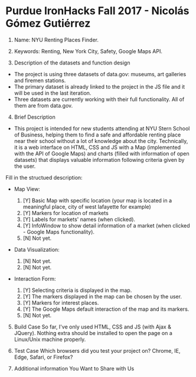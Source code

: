 # Purdue IronHacks Fall 2017 - Nicolás Gómez Gutiérrez

1. Name: NYU Renting Places Finder.
2. Keywords: Renting, New York City, Safety, Google Maps API.

3. Description of the datasets and function design
 * The project is using three datasets of data.gov: museums, art galleries and firemen stations.
 * The primary dataset is already linked to the project in the JS file and it will be used in the last iteration.
 * Three datasets are currently working with their full functionality. All of them are from data.gov.

4. Brief Description

 * This project is intended for new students attending at NYU Stern School of Business, helping them to find a safe and affordable renting place near their school without a lot of knowledge about the city. Technically, it is a web interface on HTML, CSS and JS with a Map (implemented with the API of Google Maps) and charts (filled with information of open datasets) that displays valuable information following criteria given by the user.

 Fill in the structued description:
 * Map View:
	1. [Y] Basic Map with specific location (your map is located in a meaningful place, city of west lafayette for example)
	2. [Y] Markers for location of markets
	3. [Y] Labels for markets' names (when clicked).
	4. [Y] InfoWindow to show detail information of a market (when clicked - Google Maps functionality).
	5. [N] Not yet.

 * Data Visualization:
	1. [N] Not yet.
	2. [N] Not yet.

 * Interaction Form:
	1. [Y] Selecting criteria is displayed in the map.
	2. [Y] The markers displayed in the map can be chosen by the user.
	3. [Y] Markers for interest places.
	4. [Y] The Google Maps default interaction of the map and its markers.
	5. [N] Not yet.

5. Build Case
So far, I've only used HTML, CSS and JS (with Ajax & JQuery). Nothing extra should be installed to open the page on a Linux/Unix machine properly.

6. Test Case
Which browsers did you test your project on? Chrome, IE, Edge, Safari, or Firefox?

7. Additional information You Want to Share with Us